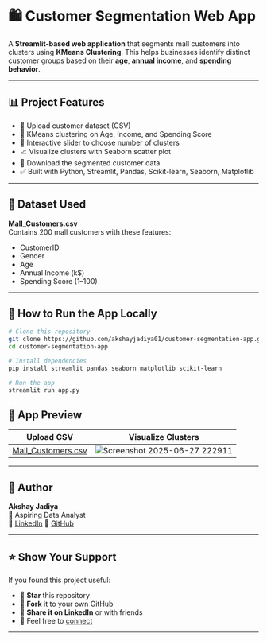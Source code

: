 # 🛍️ Customer Segmentation Web App

A **Streamlit-based web application** that segments mall customers into clusters using **KMeans Clustering**. This helps businesses identify distinct customer groups based on their **age**, **annual income**, and **spending behavior**.

---

## 📊 Project Features

- 📂 Upload customer dataset (CSV)
- 🧠 KMeans clustering on Age, Income, and Spending Score
- 🎯 Interactive slider to choose number of clusters
- 📈 Visualize clusters with Seaborn scatter plot
- 💾 Download the segmented customer data
- ✅ Built with Python, Streamlit, Pandas, Scikit-learn, Seaborn, Matplotlib

---

## 📁 Dataset Used

**Mall_Customers.csv**  
Contains 200 mall customers with these features:
- CustomerID
- Gender
- Age
- Annual Income (k$)
- Spending Score (1–100)

---

## 🚀 How to Run the App Locally

```bash
# Clone this repository
git clone https://github.com/akshayjadiya01/customer-segmentation-app.git
cd customer-segmentation-app

# Install dependencies
pip install streamlit pandas seaborn matplotlib scikit-learn

# Run the app
streamlit run app.py
```
## 📸 App Preview
| Upload CSV                                                         | Visualize Clusters                                                      |
| ------------------------------------------------------------------ | ----------------------------------------------------------------------- |
| [Mall_Customers.csv](https://github.com/user-attachments/files/20952992/Mall_Customers.csv)| ![Screenshot 2025-06-27 222911](https://github.com/user-attachments/assets/58a7652d-a667-41b7-8464-18bb99b0d30b)|
---

## 👤 Author

**Akshay Jadiya**  
💼 Aspiring Data Analyst  
🔗 [LinkedIn](https://www.linkedin.com/in/akshay-jadiya-88b663259/) 
🔗 [GitHub](https://github.com/akshayjadiya01)

---

## ⭐ Show Your Support

If you found this project useful:

- 🌟 **Star** this repository
- 🍴 **Fork** it to your own GitHub
- 📝 **Share it on LinkedIn** or with friends
- 💬 Feel free to [connect](https://www.linkedin.com/in/akshay-jadiya-88b663259/)

---
